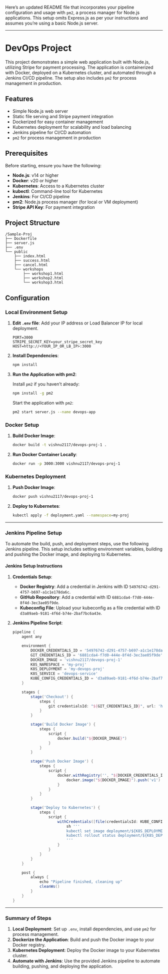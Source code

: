 Here’s an updated README file that incorporates your pipeline configuration and usage with `pm2`, a process manager for Node.js applications. This setup omits Express.js as per your instructions and assumes you’re using a basic Node.js server.

---

# DevOps Project

This project demonstrates a simple web application built with Node.js, utilizing Stripe for payment processing. The application is containerized with Docker, deployed on a Kubernetes cluster, and automated through a Jenkins CI/CD pipeline. The setup also includes `pm2` for process management in production.

## Features

- Simple Node.js web server
- Static file serving and Stripe payment integration
- Dockerized for easy container management
- Kubernetes deployment for scalability and load balancing
- Jenkins pipeline for CI/CD automation
- `pm2` for process management in production

## Prerequisites

Before starting, ensure you have the following:

- **Node.js**: v14 or higher
- **Docker**: v20 or higher
- **Kubernetes**: Access to a Kubernetes cluster
- **kubectl**: Command-line tool for Kubernetes
- **Jenkins**: For CI/CD pipeline
- **pm2**: Node.js process manager (for local or VM deployment)
- **Stripe API Key**: For payment integration

## Project Structure

```plaintext
/Sample-Proj
├── Dockerfile
├── server.js
├── .env
└── public
    ├── index.html
    ├── success.html
    ├── cancel.html
    └── workshops
        ├── workshop1.html
        ├── workshop2.html
        └── workshop3.html
```

## Configuration

### Local Environment Setup

1. **Edit `.env` file**: Add your IP address or Load Balancer IP for local deployment. 

   ```plaintext
   PORT=3000
   STRIPE_SECRET_KEY=your_stripe_secret_key
   HOST=http://<YOUR_IP_OR_LB_IP>:3000
   ```

2. **Install Dependencies**:

   ```bash
   npm install
   ```

3. **Run the Application with pm2**:

   Install `pm2` if you haven’t already:

   ```bash
   npm install -g pm2
   ```

   Start the application with `pm2`:

   ```bash
   pm2 start server.js --name devops-app
   ```

### Docker Setup

1. **Build Docker Image**:

   ```bash
   docker build -t vishnu2117/devops-proj-1 .
   ```

2. **Run Docker Container Locally**:

   ```bash
   docker run -p 3000:3000 vishnu2117/devops-proj-1
   ```

### Kubernetes Deployment

1. **Push Docker Image**:

   ```bash
   docker push vishnu2117/devops-proj-1
   ```

2. **Deploy to Kubernetes**:

   ```bash
   kubectl apply -f deployment.yaml --namespace=my-proj
   ```

---

### Jenkins Pipeline Setup

To automate the build, push, and deployment steps, use the following Jenkins pipeline. This setup includes setting environment variables, building and pushing the Docker image, and deploying to Kubernetes.

#### Jenkins Setup Instructions

1. **Credentials Setup**:
   - **Docker Registry**: Add a credential in Jenkins with ID `54976742-d291-4757-b697-a1c1e178da6c`.
   - **GitHub Repository**: Add a credential with ID `6881cda4-f7d0-444e-8f4d-3ec3ae05f9de`.
   - **Kubeconfig File**: Upload your kubeconfig as a file credential with ID `d3a89aeb-9181-4f6d-b74e-2baf7bc6a43e`.

2. **Jenkins Pipeline Script**:

   ```groovy
   pipeline {
       agent any

       environment {
           DOCKER_CREDENTIALS_ID = '54976742-d291-4757-b697-a1c1e178da6c'
           GIT_CREDENTIALS_ID = '6881cda4-f7d0-444e-8f4d-3ec3ae05f9de'
           DOCKER_IMAGE = 'vishnu2117/devops-proj-1'
           K8S_NAMESPACE = 'my-proj'
           K8S_DEPLOYMENT = 'my-devops-proj'
           K8S_SERVICE = 'devops-service'
           KUBE_CONFIG_CREDENTIALS_ID = 'd3a89aeb-9181-4f6d-b74e-2baf7bc6a43e'  // Newly created kubeconfig credential ID
       }

       stages {
           stage('Checkout') {
               steps {
                   git credentialsId: "${GIT_CREDENTIALS_ID}", url: 'https://github.com/vishnu-rv/Sample-Proj.git'
               }
           }

           stage('Build Docker Image') {
               steps {
                   script {
                       docker.build("${DOCKER_IMAGE}")
                   }
               }
           }

           stage('Push Docker Image') {
               steps {
                   script {
                       docker.withRegistry('', "${DOCKER_CREDENTIALS_ID}") {
                           docker.image("${DOCKER_IMAGE}").push('v1')
                       }
                   }
               }
           }

           stage('Deploy to Kubernetes') {
               steps {
                   script {
                       withCredentials([file(credentialsId: KUBE_CONFIG_CREDENTIALS_ID, variable: 'KUBECONFIG')]) {
                           sh '''
                           kubectl set image deployment/${K8S_DEPLOYMENT} ${K8S_DEPLOYMENT}=${DOCKER_IMAGE}:v1 --namespace=${K8S_NAMESPACE}
                           kubectl rollout status deployment/${K8S_DEPLOYMENT} --namespace=${K8S_NAMESPACE}
                           '''
                       }
                   }
               }
           }
       }

       post {
           always {
               echo "Pipeline finished, cleaning up"
               cleanWs()
           }
       }
   }
   ```

---

### Summary of Steps

1. **Local Deployment**: Set up `.env`, install dependencies, and use `pm2` for process management.
2. **Dockerize the Application**: Build and push the Docker image to your Docker registry.
3. **Kubernetes Deployment**: Deploy the Docker image to your Kubernetes cluster.
4. **Automate with Jenkins**: Use the provided Jenkins pipeline to automate building, pushing, and deploying the application. 

